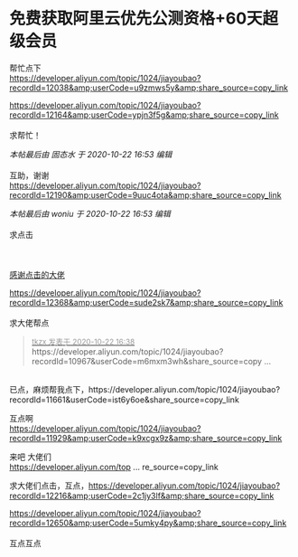 # 免费获取阿里云优先公测资格+60天超级会员


帮忙点下<br />
https://developer.aliyun.com/topic/1024/jiayoubao?recordId=12038&amp;userCode=u9zmws5y&amp;share_source=copy_link

https://developer.aliyun.com/topic/1024/jiayoubao?recordId=12164&amp;userCode=ypjn3f5g&amp;share_source=copy_link<br />
<br />
求帮忙！<img id="aimg_tWCoi" onclick="zoom(this, this.src, 0, 0, 0)" class="zoom" src="https://cdn.jsdelivr.net/gh/hishis/forum-master/public/images/patch.gif" onmouseover="img_onmouseoverfunc(this)" onload="thumbImg(this)" border="0" alt="" />

<i class="pstatus"> 本帖最后由 固态水 于 2020-10-22 16:53 编辑 </i><br />
<br />
互助，谢谢<br />
https://developer.aliyun.com/topic/1024/jiayoubao?recordId=12190&amp;userCode=9uuc4ota&amp;share_source=copy_link

<i class="pstatus"> 本帖最后由 woniu 于 2020-10-22 16:53 编辑 </i><br />
<br />
求点击<br />
<br />
<br />
<br />
<a href="https://developer.aliyun.com/topic/1024/jiayoubao?recordId=11819&amp;share_source=copy_link" target="_blank">感谢点击的大佬</a><br />


https://developer.aliyun.com/topic/1024/jiayoubao?recordId=12368&amp;userCode=sude2sk7&amp;share_source=copy_link<br />
<br />
求大佬帮点<img src="static/image/smiley/yct/019.gif" smilieid="49" border="0" alt="" />

<div class="quote"><blockquote><font size="2"><a href="https://www.hostloc.com/forum.php?mod=redirect&amp;goto=findpost&amp;pid=9336591&amp;ptid=757202" target="_blank"><font color="#999999">tkzx 发表于 2020-10-22 16:38</font></a></font><br />
https://developer.aliyun.com/topic/1024/jiayoubao?recordId=10967&amp;userCode=m6mxm3wh&amp;share_source=copy ...</blockquote></div><br />
已点，麻烦帮我点下，https://developer.aliyun.com/topic/1024/jiayoubao?recordId=11661&amp;userCode=ist6y6oe&amp;share_source=copy_link

互点啊<br />
https://developer.aliyun.com/topic/1024/jiayoubao?recordId=11929&amp;userCode=k9xcgx9z&amp;share_source=copy_link

来吧 大佬们<img src="static/image/smiley/default/lol.gif" smilieid="12" border="0" alt="" /><img src="static/image/smiley/default/lol.gif" smilieid="12" border="0" alt="" /><img src="static/image/smiley/default/lol.gif" smilieid="12" border="0" alt="" /><br />
<a href="https://developer.aliyun.com/topic/1024/jiayoubao?recordId=12531&amp;share_source=copy_link" target="_blank">https://developer.aliyun.com/top ... re_source=copy_link</a>

求大佬们点击，互点，https://developer.aliyun.com/topic/1024/jiayoubao?recordId=12216&amp;userCode=2c1jy3lf&amp;share_source=copy_link

https://developer.aliyun.com/topic/1024/jiayoubao?recordId=12650&amp;userCode=5umky4py&amp;share_source=copy_link<br />
<br />
互点互点<img src="static/image/smiley/default/lol.gif" smilieid="12" border="0" alt="" />
